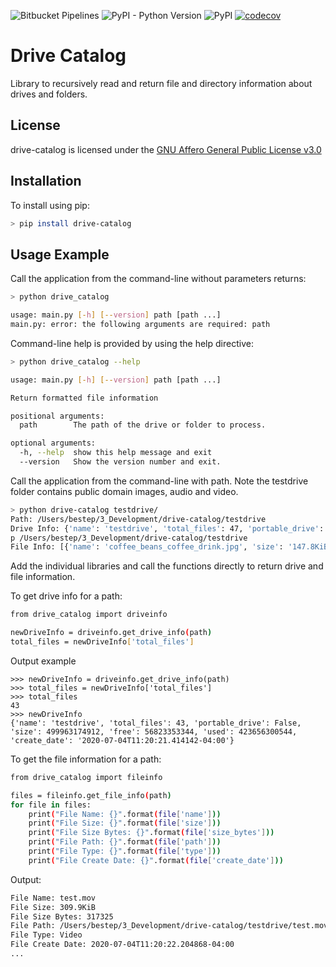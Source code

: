 ![Bitbucket Pipelines](https://img.shields.io/bitbucket/pipelines/bestep/drive-catalog) ![PyPI - Python Version](https://img.shields.io/pypi/pyversions/drive-catalog) ![PyPI](https://img.shields.io/pypi/v/drive-catalog) [![codecov](https://codecov.io/gh/bestep/drive-catalog/branch/master/graph/badge.svg)](https://codecov.io/gh/bestep/drive-catalog) 
<!-- ![PyPI - Downloads](https://img.shields.io/pypi/dm/drive-catalog)-->

# Drive Catalog

Library to recursively read and return file and directory information about drives and folders.


## License

drive-catalog is licensed under the
[GNU Affero General Public License v3.0](https://github.com/bestep/drive-catalog/blob/master/LICENSE)

## Installation

To install using pip:

```bash
> pip install drive-catalog
```

## Usage Example

Call the application from the command-line without parameters returns:

``` bash
> python drive_catalog

usage: main.py [-h] [--version] path [path ...]
main.py: error: the following arguments are required: path

```

Command-line help is provided by using the help directive:

```bash
> python drive_catalog --help

usage: main.py [-h] [--version] path [path ...]

Return formatted file information

positional arguments:
  path        The path of the drive or folder to process.

optional arguments:
  -h, --help  show this help message and exit
  --version   Show the version number and exit.
```

Call the application from the command-line with path. Note the testdrive folder
contains public domain images, audio and video.

```bash
> python drive-catalog testdrive/
Path: /Users/bestep/3_Development/drive-catalog/testdrive
Drive Info: {'name': 'testdrive', 'total_files': 47, 'portable_drive': False, 'size': 499963174912, 'free': 60009164800, 'used': 423691579392, 'create_date': '2020-07-01T08:43:48.161025-04:00'}
p /Users/bestep/3_Development/drive-catalog/testdrive
File Info: [{'name': 'coffee_beans_coffee_drink.jpg', 'size': '147.8KiB', 'size_bytes': 151326, 'type': 'Image', 'path': '/Users/bestep/3_Development/drive-catalog/testdrive/coffee_beans_coffee_drink.jpg', 'thumbnail': '', 'create_date': '2020-06-30T23:09:33.792833-04:00', 'is_directory': False}, {'name': 'OTRR_An_Evening_With_Groucho_Singles', 'size': '1.3KiB', 'size_bytes': 1312, 'type': '', 'path': '/Users/bestep/3_Development/drive-catalog/testdrive/OTRR_An_Evening_With_Groucho_Singles', 'thumbnail': '', 'create_date': '2020-06-30T23:09:34.153570-04:00', 'is_directory': True}, {'name': 'new_york_skyline_usa.jpg', 'size': '141.2KiB', 'size_bytes': 144612, 'type': 'Image', 'path': '/Users/bestep/3_Development/drive-catalog/testdrive/new_york_skyline_usa.jpg', 'thumbnail': '', 'create_date': '2020-06-30T23:09:33.793437-04:00', 'is_directory': False},...]
```

Add the individual libraries and call the functions directly to return
drive and file information.

To get drive info for a path:

```bash
from drive_catalog import driveinfo

newDriveInfo = driveinfo.get_drive_info(path)
total_files = newDriveInfo['total_files']
```
Output example

```
>>> newDriveInfo = driveinfo.get_drive_info(path)
>>> total_files = newDriveInfo['total_files']
>>> total_files
43
>>> newDriveInfo
{'name': 'testdrive', 'total_files': 43, 'portable_drive': False, 'size': 499963174912, 'free': 56823353344, 'used': 423656300544, 'create_date': '2020-07-04T11:20:21.414142-04:00'}
```

To get the file information for a path:

```bash
from drive_catalog import fileinfo

files = fileinfo.get_file_info(path)
for file in files:
	print("File Name: {}".format(file['name']))
	print("File Size: {}".format(file['size']))
	print("File Size Bytes: {}".format(file['size_bytes']))
	print("File Path: {}".format(file['path']))
	print("File Type: {}".format(file['type']))
	print("File Create Date: {}".format(file['create_date']))

```

Output:

```bash
File Name: test.mov
File Size: 309.9KiB
File Size Bytes: 317325
File Path: /Users/bestep/3_Development/drive-catalog/testdrive/test.mov
File Type: Video
File Create Date: 2020-07-04T11:20:22.204868-04:00
...
```
